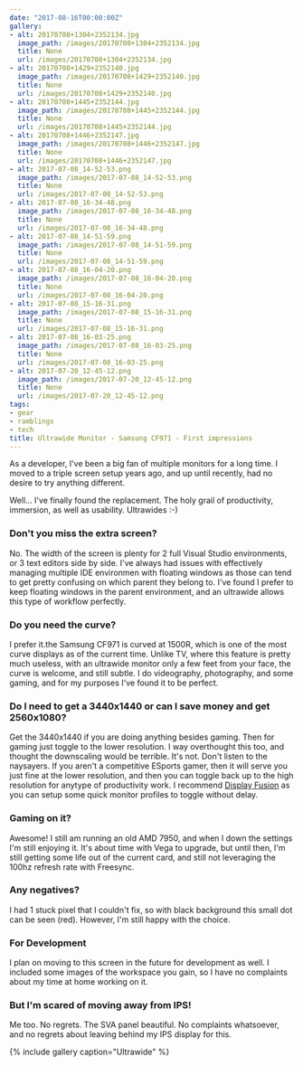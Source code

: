 ```yaml
---
date: "2017-08-16T00:00:00Z"
gallery:
- alt: 20170708+1304+2352134.jpg
  image_path: /images/20170708+1304+2352134.jpg
  title: None
  url: /images/20170708+1304+2352134.jpg
- alt: 20170708+1429+2352140.jpg
  image_path: /images/20170708+1429+2352140.jpg
  title: None
  url: /images/20170708+1429+2352140.jpg
- alt: 20170708+1445+2352144.jpg
  image_path: /images/20170708+1445+2352144.jpg
  title: None
  url: /images/20170708+1445+2352144.jpg
- alt: 20170708+1446+2352147.jpg
  image_path: /images/20170708+1446+2352147.jpg
  title: None
  url: /images/20170708+1446+2352147.jpg
- alt: 2017-07-08_14-52-53.png
  image_path: /images/2017-07-08_14-52-53.png
  title: None
  url: /images/2017-07-08_14-52-53.png
- alt: 2017-07-08_16-34-48.png
  image_path: /images/2017-07-08_16-34-48.png
  title: None
  url: /images/2017-07-08_16-34-48.png
- alt: 2017-07-08_14-51-59.png
  image_path: /images/2017-07-08_14-51-59.png
  title: None
  url: /images/2017-07-08_14-51-59.png
- alt: 2017-07-08_16-04-20.png
  image_path: /images/2017-07-08_16-04-20.png
  title: None
  url: /images/2017-07-08_16-04-20.png
- alt: 2017-07-08_15-16-31.png
  image_path: /images/2017-07-08_15-16-31.png
  title: None
  url: /images/2017-07-08_15-16-31.png
- alt: 2017-07-08_16-03-25.png
  image_path: /images/2017-07-08_16-03-25.png
  title: None
  url: /images/2017-07-08_16-03-25.png
- alt: 2017-07-20_12-45-12.png
  image_path: /images/2017-07-20_12-45-12.png
  title: None
  url: /images/2017-07-20_12-45-12.png
tags:
- gear
- ramblings
- tech
title: Ultrawide Monitor - Samsung CF971 - First impressions
---
```


As a developer, I've been a big fan of multiple monitors for a long time. I moved to a triple screen setup years ago, and up until recently, had no desire to try anything different.

Well... I've finally found the replacement. The holy grail of productivity, immersion, as well as usability. Ultrawides :-)

### Don't you miss the extra screen?

No. The width of the screen is plenty for 2 full Visual Studio environments, or 3 text editors side by side. I've always had issues with effectively managing multiple IDE environmen with floating windows as those can tend to get pretty confusing on which parent they belong to. I've found I prefer to keep floating windows in the parent environment, and an ultrawide allows this type of workflow perfectly.

### Do you need the curve?

I prefer it.the Samsung CF971 is curved at 1500R, which is one of the most curve displays as of the current time. Unlike TV, where this feature is pretty much useless, with an ultrawide monitor only a few feet from your face, the curve is welcome, and still subtle. I do videography, photography, and some gaming, and for my purposes I've found it to be perfect.

### Do I need to get a 3440x1440 or can I save money and get 2560x1080?

Get the 3440x1440 if you are doing anything besides gaming. Then for gaming just toggle to the lower resolution. I way overthought this too, and thought the downscaling would be terrible. It's not. Don't listen to the naysayers. If you aren't a competitive ESports gamer, then it will serve you just fine at the lower resolution, and then you can toggle back up to the high resolution for anytype of productivity work. I recommend [Display Fusion](http://bit.ly/2vCYNah) as you can setup some quick monitor profiles to toggle without delay.

### Gaming on it?

Awesome! I still am running an old AMD 7950, and when I down the settings I'm still enjoying it. It's about time with Vega to upgrade, but until then, I'm still getting some life out of the current card, and still not leveraging the 100hz refresh rate with Freesync.

### Any negatives?

I had 1 stuck pixel that I couldn't fix, so with black background this small dot can be seen (red). However, I'm still happy with the choice.

### For Development

I plan on moving to this screen in the future for development as well. I included some images of the workspace you gain, so I have no complaints about my time at home working on it.

### But I'm scared of moving away from IPS!

Me too. No regrets. The SVA panel beautiful. No complaints whatsoever, and no regrets about leaving behind my IPS display for this.

{% include gallery caption="Ultrawide" %}
